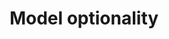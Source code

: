 ---
title: 'Model optionality'
description: In data-oriented programming, where data is at the forefront, modeling optionality provides a powerful mechanism to express the presence or absence of data in a concise and type-safe manner. <br><br>Optional typing allows indicating when a value may be absent or nullable, while optional fields provide flexibility in representing varying data states. <br><br> Ballerina has built-in support for optional types and fields, eliminating the risk of null pointer exceptions and related bugs. In Java, handling optional types and fields typically involves using external libraries or annotations, which can introduce additional complexity and potential for errors.
url: https://github.com/ballerina-guides/integration-samples/tree/main/model-optionality-for-dop
---